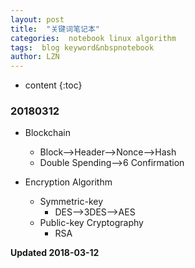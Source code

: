 ```yaml
---
layout: post
title:  "关键词笔记本"
categories:  notebook linux algorithm
tags:  blog keyword&nbspnotebook
author: LZN
---
```


* content
{:toc}

### 20180312

* Blockchain
    * Block-->Header-->Nonce-->Hash
    * Double Spending-->6 Confirmation

* Encryption Algorithm
    * Symmetric-key
        * DES-->3DES-->AES
    * Public-key Cryptography
        * RSA


**Updated 2018-03-12**

